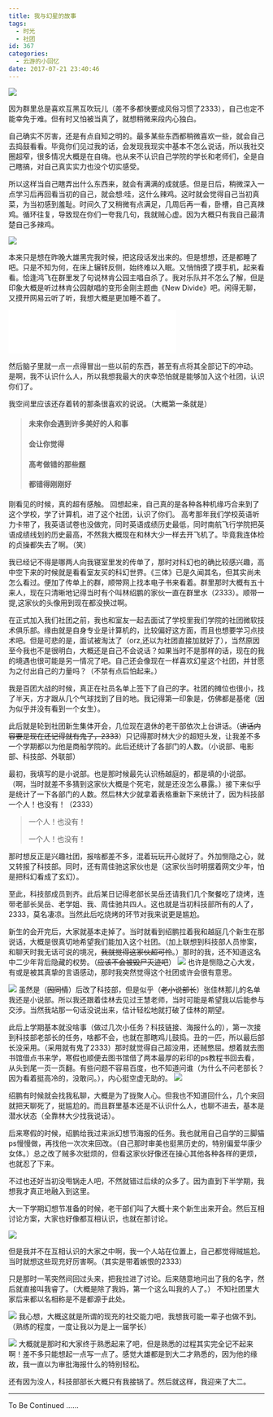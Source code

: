```yaml
---
title: 我与幻星的故事
tags:
  - 时光
  - 社团
id: 367
categories:
  - 云游的小回忆
date: 2017-07-21 23:40:46
---
```


![](http://www.yunyoujun.cn/wp-content/uploads/2017/07/QQ%E5%9B%BE%E7%89%8720170721140213.jpg)

因为群里总是喜欢互黑互吹玩儿（差不多都快要成风俗习惯了2333），自己也定不能幸免于难。但有时又怕被当真了，就想稍微来段内心独白。
<!--more-->
自己确实不厉害，还是有点自知之明的。最多某些东西都稍微喜欢一些，就会自己去捣鼓看看。毕竟你们见过我的话，会发现我现实中基本不怎么说话，所以我社交圈超窄，很多情况大概是在自嗨。也从来不认识自己学院的学长和老师们，全是自己瞎搞，对自己真实实力也没个切实感受。

所以这样当自己瞎弄出什么东西来，就会有满满的成就感。但是日后，稍微深入一点学习后再回看当初的自己，就会想:哇，这什么辣鸡。这时就会觉得自己当初真菜，为当初感到羞耻。时间久了又稍微有点满足，几周后再一看，卧槽，自己真辣鸡。循环往复，导致现在你们一夸我几句，我就贼心虚。因为大概只有我自己最清楚自己多辣鸡。

![](http://www.yunyoujun.cn/wp-content/uploads/2017/07/QQ%E5%9B%BE%E7%89%8720170721143210.jpg)

本来只是想在昨晚大雄黑完我时候，把这段话发出来的。但是想想，还是都睡了吧。只是不知为何，在床上辗转反侧，始终难以入眠。又悄悄摸了摸手机，起来看看。恰逢鸿飞在群里发了句说林肯公园主唱自杀了。我对乐队并不怎么了解，但是印象大概是听过林肯公园献唱的变形金刚主题曲《New Divide》吧。闲得无聊，又摸开网易云听了听，我想大概是更加睡不着了。

<iframe frameborder="no" marginwidth="0" marginheight="0" width="330" height="86" src="//music.163.com/outchain/player?type=2&amp;id=26295776&amp;auto=0&amp;height=66"></iframe>

然后脑子里就一点一点得冒出一些以前的东西，甚至有点将其全部记下的冲动。
是啊，我不认识什么人，所以我想我最大的庆幸恐怕就是能够加入这个社团，认识你们了。

我空间里应该还存着转的那条很喜欢的说说。（大概第一条就是）

> #### 未来你会遇到许多美好的人和事
> 
> #### 会让你觉得
> 
> #### 高考做错的那些题
> 
> #### 都错得刚刚好

刚看见的时候，真的超有感触。
回想起来，自己真的是各种各种机缘巧合来到了这个学校，学了计算机，进了这个社团，认识了你们。
高考那年我们学校英语听力卡带了，我英语试卷也没做完，同时英语成绩历史最低，同时南航飞行学院把英语成绩线划的历史最高，不然我大概现在和林大少一样去开飞机了。毕竟我连体检的贞操都失去了啊。（笑）

我已经记不得是哪两人向我寝室里发的传单了，那时对科幻也的确比较感兴趣，高中空下来的时候就是看看室友买的科幻世界。《三体》已是久闻其名，但其实尚未怎么看过。便加了传单上的群，顺带网上找本电子书来看着。群里那时大概有五十来人，现在只清晰地记得当时有个叫林绍鹏的家伙一直在群里水（2333）。顺带一提,这家伙的头像用到现在都没换过啊。

在正式加入我们社团之前，我也和室友一起去面试了学校里我们学院的社团微软技术俱乐部。缘由就是自身专业是计算机的，比较偏好这方面，而且也想要学习点技术吧。但是可悲的是，面试被淘汰了（orz,还以为社团直接加就好了），当然原因至今我也不是很明白，大概还是自己不会说话？如果当时不是那样的话，现在的我的境遇也很可能是另一情况了吧。自己还会像现在一样喜欢幻星这个社团，并甘愿为之付出自己的力量吗？（不禁有点后怕起来。）

我是百团大战的时候，真正在社员名单上签下了自己的字。社团的摊位也很小，找了半天，方才跟从几个气球找到了目的地。我记得第一印象是，仿佛都是基佬（因为似乎并没有看到一个女生）。

此后就是轮到社团新生集体开会，几位现在退休的老干部依次上台讲话。（<del>讲话内容要是现在还记得就有鬼了，2333</del>）只记得那时林大少的超短头发，让我差不多一个学期都以为他是商船学院的。此后还统计了各部门的人数。（小说部、电影部、科技部、外联部）

最初，我填写的是小说部。也是那时候最先认识杨越庭的，都是填的小说部。（啊，当时就差不多猜到这家伙大概是个死宅，就是还没怎么暴露。）接下来似乎是统计了一下各部门的人数。然后林大少就拿着表格重新下来统计了，因为科技部一个人！也没有！（2333）

> 一个人！也没有！
> 
>   一个人！也没有！

那时想反正是兴趣社团，报啥都差不多，混着玩玩开心就好了。外加恻隐之心，就又转报了科技部。同时，还有周佳驰这家伙也是（这家伙当时明摆着网文少年，怕是把科幻看成了玄幻）。

至此，科技部成员到齐。此后某日记得老部长吴岳还请我们几个聚餐吃了烧烤，连带老部长吴岳、老学姐、我、周佳驰共四人。这也就是当初科技部所有的人了，2333，莫名凄凉。当然此后吃烧烤的环节对我来说更是尴尬。

新生的会开完后，大家就基本走掉了。当时就看到绍鹏拉着我和越庭几个新生在那说话，大概是很真切地希望我们能加入这个社团。（加上联想到科技部人员惨案，和聊天时我无话可说的境况，<del>我就觉得这家伙超可怜</del>。）那时的我，还不知道这名中二少年背后隐藏的权势。（<del>应该不会被毁尸灭迹吧</del>）
![](http://www.yunyoujun.cn/wp-content/uploads/2017/07/QQ%E5%9B%BE%E7%89%8720170721224320.jpg)
也许是恻隐之心大发，有或是被其真挚的言语感动，那时我突然觉得这个社团或许会很有意思。

![](http://www.yunyoujun.cn/wp-content/uploads/2017/07/QQ%E5%9B%BE%E7%89%8720170721224955.png)
虽然是（<del>因同情</del>）后改了科技部，但是似乎（<del>老小说部长</del>）张佳林那儿的名单我还是小说部。所以我还跟着佳林去见过王慧老师，当时可能是希望我以后能参与交涉。当然我站那一句话没说出来，估计轻松地就打破了佳林的期望。

此后上学期基本就没啥事（做过几次小任务？科技链接、海报什么的），第一次接到科技部老部长的任务，啥都不会，也就在那瞎鸡儿鼓捣。丑的一匹，所以最后部长没采用。（采用就有鬼了2333）那时就觉得自己超没用，还贼憋屈。想着就去图书馆借点书来学，寒假也顺便去图书馆借了两本最厚的彩印的ps教程书回去看，从头到尾一页一页翻。有些问题不容易百度，也不知道问谁（为什么不问老部长？因为看着挺高冷的，没敢问。），内心挺空虚无助的。
![](http://www.yunyoujun.cn/wp-content/uploads/2017/07/QQ%E5%9B%BE%E7%89%8720170721140213.jpg)

绍鹏有时候就会找我私聊，大概是为了拢聚人心。但我也不知道回什么，几个来回就把天聊死了，挺尴尬的。而且群里基本还是不认识什么人，也聊不进去，基本是潜水状态（全靠林大少找我说话）。

后来寒假的时候，绍鹏给我过来派幻想节海报的任务。我也就用自己自学的三脚猫ps慢慢做，再找他一次次来回改。（自己那时审美也挺黑历史的，特别偏爱华康少女体。）总之改了贼多次挺烦的，但看这家伙好像还在操心其他各种各样的更烦，也就忍了下来。

不过也还好当初没甩锅走人吧，不然就错过后续的众多了。因为直到下半学期，我想我才真正地融入到这里。

大一下学期幻想节准备的时候，老干部们叫了大概十来个新生出来开会。然后互相讨论方案，大家也好像都互相认识，也就在那讨论。

![](http://www.yunyoujun.cn/wp-content/uploads/2017/07/QQ%E5%9B%BE%E7%89%8720170721224955.png)

但是我并不在互相认识的大家之中啊，我一个人站在位置上，自己都觉得贼尴尬。当时就想这些现充好厉害啊。（其实是带着嫉恨的2333）

只是那时一苇突然间回过头来，把我拉进了讨论。后来随意地问出了我的名字，然后就直接叫我睿了。（大概是除了我妈，第一个这么叫我的人了。）
不知社团里大家后来都以名相称是不是都源于此处。

![](http://www.yunyoujun.cn/wp-content/uploads/2017/07/QQ%E5%9B%BE%E7%89%8720170721143210.jpg)
我心想，大概这就是所谓的现充的社交能力吧，我想我可能一辈子也做不到。
（熟练的程度，一度让我以为是上一届学长）

![](http://www.yunyoujun.cn/wp-content/uploads/2017/07/QQ%E5%9B%BE%E7%89%8720170721140213.jpg)
大概就是那时和大家终于熟悉起来了吧，但是熟悉的过程其实完全记不起来啊！差不多只能想起一点写一点了。感觉大雄都是到大二才熟悉的，因为他的缘故，我一直以为审批海报什么的特别轻松。

还有因为没人，科技部部长大概只有我接锅了。然后就这样，我迎来了大二。

* * *

To Be Continued ……
